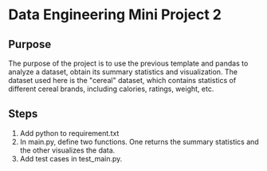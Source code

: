 # Data Engineering Mini Project 2
## Purpose
The purpose of the project is to use the previous template and pandas to analyze a dataset, obtain its summary statistics and visualization. The dataset used here is the "cereal" dataset, which contains statistics of different cereal brands, including calories, ratings, weight, etc.

## Steps
1. Add python to requirement.txt
2. In main.py, define two functions. One returns the summary statistics and the other visualizes the data.
3. Add test cases in test_main.py. 

